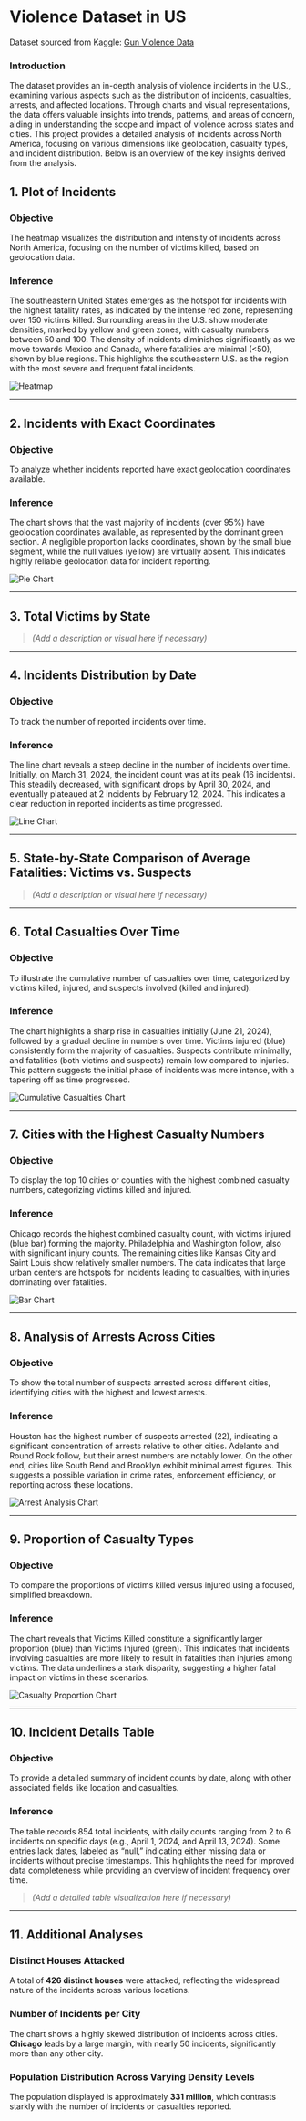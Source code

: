 # Violence Dataset in US

Dataset sourced from Kaggle: [Gun Violence Data](https://www.kaggle.com/datasets/whisperingkahuna/gunviolence1)

### Introduction

The dataset provides an in-depth analysis of violence incidents in the U.S., examining various aspects such as the distribution of incidents, casualties, arrests, and affected locations. Through charts and visual representations, the data offers valuable insights into trends, patterns, and areas of concern, aiding in understanding the scope and impact of violence across states and cities.
This project provides a detailed analysis of incidents across North America, focusing on various dimensions like geolocation, casualty types, and incident distribution. Below is an overview of the key insights derived from the analysis.

## 1. Plot of Incidents
### **Objective**
The heatmap visualizes the distribution and intensity of incidents across North America, focusing on the number of victims killed, based on geolocation data.

### **Inference**
The southeastern United States emerges as the hotspot for incidents with the highest fatality rates, as indicated by the intense red zone, representing over 150 victims killed. Surrounding areas in the U.S. show moderate densities, marked by yellow and green zones, with casualty numbers between 50 and 100. The density of incidents diminishes significantly as we move towards Mexico and Canada, where fatalities are minimal (<50), shown by blue regions. This highlights the southeastern U.S. as the region with the most severe and frequent fatal incidents.

![Heatmap](https://drive.google.com/uc?id=1iGeNJuKp9BBFBqPzMhvzBG0AFfCTmK42)

---

## 2. Incidents with Exact Coordinates
### **Objective**
To analyze whether incidents reported have exact geolocation coordinates available.

### **Inference**
The chart shows that the vast majority of incidents (over 95%) have geolocation coordinates available, as represented by the dominant green section. A negligible proportion lacks coordinates, shown by the small blue segment, while the null values (yellow) are virtually absent. This indicates highly reliable geolocation data for incident reporting.

![Pie Chart](path/to/piechart.png)

---

## 3. Total Victims by State

> *(Add a description or visual here if necessary)*

---

## 4. Incidents Distribution by Date
### **Objective**
To track the number of reported incidents over time.

### **Inference**
The line chart reveals a steep decline in the number of incidents over time. Initially, on March 31, 2024, the incident count was at its peak (16 incidents). This steadily decreased, with significant drops by April 30, 2024, and eventually plateaued at 2 incidents by February 12, 2024. This indicates a clear reduction in reported incidents as time progressed.

![Line Chart](path/to/linechart.png)

---

## 5. State-by-State Comparison of Average Fatalities: Victims vs. Suspects

> *(Add a description or visual here if necessary)*

---

## 6. Total Casualties Over Time
### **Objective**
To illustrate the cumulative number of casualties over time, categorized by victims killed, injured, and suspects involved (killed and injured).

### **Inference**
The chart highlights a sharp rise in casualties initially (June 21, 2024), followed by a gradual decline in numbers over time. Victims injured (blue) consistently form the majority of casualties. Suspects contribute minimally, and fatalities (both victims and suspects) remain low compared to injuries. This pattern suggests the initial phase of incidents was more intense, with a tapering off as time progressed.

![Cumulative Casualties Chart](path/to/casualties_chart.png)

---

## 7. Cities with the Highest Casualty Numbers
### **Objective**
To display the top 10 cities or counties with the highest combined casualty numbers, categorizing victims killed and injured.

### **Inference**
Chicago records the highest combined casualty count, with victims injured (blue bar) forming the majority. Philadelphia and Washington follow, also with significant injury counts. The remaining cities like Kansas City and Saint Louis show relatively smaller numbers. The data indicates that large urban centers are hotspots for incidents leading to casualties, with injuries dominating over fatalities.

![Bar Chart](path/to/cities_chart.png)

---

## 8. Analysis of Arrests Across Cities
### **Objective**
To show the total number of suspects arrested across different cities, identifying cities with the highest and lowest arrests.

### **Inference**
Houston has the highest number of suspects arrested (22), indicating a significant concentration of arrests relative to other cities. Adelanto and Round Rock follow, but their arrest numbers are notably lower. On the other end, cities like South Bend and Brooklyn exhibit minimal arrest figures. This suggests a possible variation in crime rates, enforcement efficiency, or reporting across these locations.

![Arrest Analysis Chart](path/to/arrests_chart.png)

---

## 9. Proportion of Casualty Types
### **Objective**
To compare the proportions of victims killed versus injured using a focused, simplified breakdown.

### **Inference**
The chart reveals that Victims Killed constitute a significantly larger proportion (blue) than Victims Injured (green). This indicates that incidents involving casualties are more likely to result in fatalities than injuries among victims. The data underlines a stark disparity, suggesting a higher fatal impact on victims in these scenarios.

![Casualty Proportion Chart](path/to/casualty_proportion.png)

---

## 10. Incident Details Table
### **Objective**
To provide a detailed summary of incident counts by date, along with other associated fields like location and casualties.

### **Inference**
The table records 854 total incidents, with daily counts ranging from 2 to 6 incidents on specific days (e.g., April 1, 2024, and April 13, 2024). Some entries lack dates, labeled as “null,” indicating either missing data or incidents without precise timestamps. This highlights the need for improved data completeness while providing an overview of incident frequency over time.

> *(Add a detailed table visualization here if necessary)*

---

## 11. Additional Analyses
### **Distinct Houses Attacked**
A total of **426 distinct houses** were attacked, reflecting the widespread nature of the incidents across various locations.

### **Number of Incidents per City**
The chart shows a highly skewed distribution of incidents across cities. **Chicago** leads by a large margin, with nearly 50 incidents, significantly more than any other city.

### **Population Distribution Across Varying Density Levels**
The population displayed is approximately **331 million**, which contrasts starkly with the number of incidents or casualties reported.

